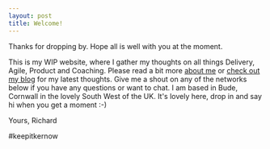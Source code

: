 ```yaml
---
layout: post
title: Welcome!
---
```


Thanks for dropping by. Hope all is well with you at the moment.

This is my WIP website, where I gather my thoughts on all things Delivery, Agile, Product and Coaching. Please read a bit more [about me](/about "read more about me here") or [check out my blog](/blog "browse my latest blog posts") for my latest thoughts. Give me a shout on any of the networks below if you have any questions or want to chat. I am based in Bude, Cornwall in the lovely South West of the UK. It's lovely here, drop in and say hi when you get a moment :-)

Yours, Richard

#keepitkernow
